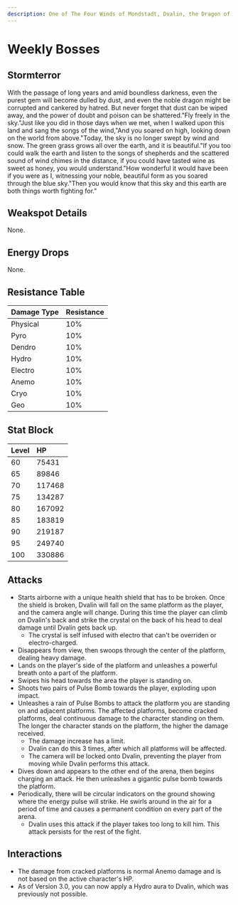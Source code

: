 ```yaml
---
description: One of The Four Winds of Mondstadt, Dvalin, the Dragon of the East..
---
```


# Weekly Bosses

## Stormterror

With the passage of long years and amid boundless darkness, even the purest gem will become dulled by dust, and even the noble dragon might be corrupted and cankered by hatred. But never forget that dust can be wiped away, and the power of doubt and poison can be shattered."Fly freely in the sky."Just like you did in those days when we met, when I walked upon this land and sang the songs of the wind,"And you soared on high, looking down on the world from above."Today, the sky is no longer swept by wind and snow. The green grass grows all over the earth, and it is beautiful."If you too could walk the earth and listen to the songs of shepherds and the scattered sound of wind chimes in the distance, if you could have tasted wine as sweet as honey, you would understand."How wonderful it would have been if you were as I, witnessing your noble, beautiful form as you soared through the blue sky."Then you would know that this sky and this earth are both things worth fighting for."

## Weakspot Details

None.

## Energy Drops

None.

## Resistance Table

| Damage Type | Resistance |
| :--- | :--- |
| Physical | 10% |
| Pyro | 10% |
| Dendro | 10% |
| Hydro | 10% |
| Electro | 10% |
| Anemo | 10% |
| Cryo | 10% |
| Geo | 10% |

## Stat Block

| Level | HP |
| :--- | :--- |
| 60 | 75431 |
| 65 | 89846 |
| 70 | 117468 |
| 75 | 134287 |
| 80 | 167092 |
| 85 | 183819 |
| 90 | 219187 |
| 95 | 249740 |
| 100 | 330886 |

## Attacks

* Starts airborne with a unique health shield that has to be broken. Once the shield is broken, Dvalin will fall on the same platform as the player, and the camera angle will change. During this time the player can climb on Dvalin's back and strike the crystal on the back of his head to deal damage until Dvalin gets back up.
  * The crystal is self infused with electro that can't be overriden or electro-charged.
* Disappears from view, then swoops through the center of the platform, dealing heavy damage.
* Lands on the player's side of the platform and unleashes a powerful breath onto a part of the platform. 
* Swipes his head towards the area the player is standing on.
* Shoots two pairs of Pulse Bomb towards the player, exploding upon impact.
* Unleashes a rain of Pulse Bombs to attack the platform you are standing on and adjacent platforms. The affected platforms, become cracked platforms, deal continuous damage to the character standing on them. The longer the character stands on the platform, the higher the damage received.
  * The damage increase has a limit.
  * Dvalin can do this 3 times, after which all platforms will be affected.
  * The camera will be locked onto Dvalin, preventing the player from moving while Dvalin performs this attack.
* Dives down and appears to the other end of the arena, then begins charging an attack. He then unleashes a gigantic pulse bomb towards the platform.
* Periodically, there will be circular indicators on the ground showing where the energy pulse will strike. He swirls around in the air for a period of time and causes a permanent condition on every part of the arena.
  * Dvalin uses this attack if the player takes too long to kill him. This attack persists for the rest of the fight.

## Interactions  

* The damage from cracked platforms is normal Anemo damage and is not based on the active character's HP.
* As of Version 3.0, you can now apply a Hydro aura to Dvalin, which was previously not possible.
